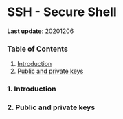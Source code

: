 # SSH - Secure Shell

**Last update**: 20201206



### Table of Contents

1. [Introduction](#introduction)
2. [Public and private keys](#public-and-private-keys)






### 1. Introduction <a name="introduction"></a>




### 2. Public and private keys <a name="public-and-private-keys"></a>






